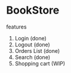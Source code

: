 # BookStore
features
1. Login (done)
2. Logout (done)
3. Orders List (done)
4. Search (done)
5. Shopping cart (WIP)

